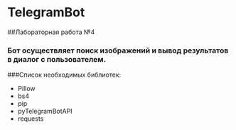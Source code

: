 # TelegramBot
##Лабораторная работа №4
### Бот осуществляет поиск изображений и вывод результатов в диалог с пользователем.
###Список необходимых библиотек:
* Pillow 
* bs4
* pip
* pyTelegramBotAPI
* requests
